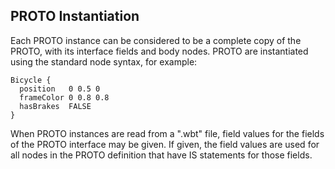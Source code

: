 ## PROTO Instantiation

Each PROTO instance can be considered to be a complete copy of the PROTO, with
its interface fields and body nodes. PROTO are instantiated using the standard
node syntax, for example:


```
Bicycle {
  position   0 0.5 0
  frameColor 0 0.8 0.8
  hasBrakes  FALSE
}
```

When PROTO instances are read from a ".wbt" file, field values for the fields of
the PROTO interface may be given. If given, the field values are used for all
nodes in the PROTO definition that have IS statements for those fields.

